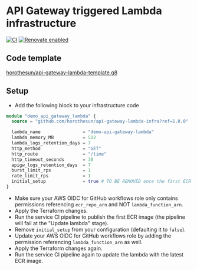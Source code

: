# API Gateway triggered Lambda infrastructure

[![CI](https://github.com/horothesun/api-gateway-lambda-infra/actions/workflows/ci.yml/badge.svg)](https://github.com/horothesun/api-gateway-lambda-infra/actions/workflows/ci.yml)
[![Renovate enabled](https://img.shields.io/badge/renovate-enabled-brightgreen.svg?style=flat-square)](https://renovatebot.com)

## Code template

[horothesun/api-gateway-lambda-template.g8](https://github.com/horothesun/api-gateway-lambda-template.g8)

## Setup

- Add the following block to your infrastructure code

```terraform
module "demo_api_gateway_lambda" {
  source = "github.com/horothesun/api-gateway-lambda-infra?ref=1.0.0"

  lambda_name                = "demo-api-gateway-lambda"
  lambda_memory_MB           = 512
  lambda_logs_retention_days = 7
  http_method                = "GET"
  http_route                 = "/time"
  http_timeout_seconds       = 30
  apigw_logs_retention_days  = 7
  burst_limit_rps            = 1
  rate_limit_rps             = 1
  initial_setup              = true # TO BE REMOVED once the first ECR image gets created!
}
```

- Make sure your AWS OIDC for GitHub workflows role only contains permissions referencing
  `ecr_repo_arn` and NOT `lambda_function_arn`.
- Apply the Terraform changes.
- Run the service CI pipeline to publish the first ECR image
  (the pipeline will fail at the "Update lambda" stage).
- Remove `initial_setup` from your configuration (defaulting it to `false`).
- Update your AWS OIDC for GitHub workflows role by adding the permission
  referencing `lambda_function_arn` as well.
- Apply the Terraform changes again.
- Run the service CI pipeline again to update the lambda with the latest ECR image.
